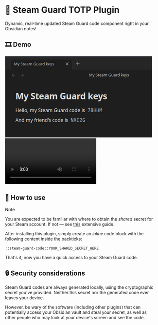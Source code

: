 # 🔑 Steam Guard TOTP Plugin

Dynamic, real-time updated Steam Guard code component right in your
Obsidian notes!

## 🎞️ Demo

![Revealed code demo](docs/screenshots/demo1.png)
![Hover-reveal demo](docs/screenshots/demo2.webm)

## 📓 How to use

> [!NOTE]
> You are expected to be familiar with where to obtain the _shared_
> secret for your Steam account. If not &mdash; see [this](https://gist.github.com/mathielo/8367e464baa73941a075bae4dd5eed90)
> extensive guide.

After installing this plugin, simply create an _inline_ code block
with the following content inside the backticks:

```
::steam-guard-code::YOUR_SHARED_SECRET_HERE
```

That's it, now you have a quick access to your Steam Guard code.

## 🔒 Security considerations

Steam Guard codes are always generated locally, using the
cryptographic secret you've provided. Neither this secret nor the
generated code ever leaves your device.

However, be wary of the software (including other plugins) that can
potentially access your Obsidian vault and steal your secret, as
well as other people who may look at your device's screen and see
the code.

